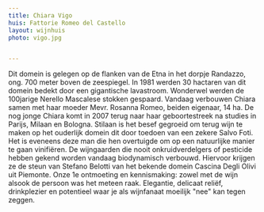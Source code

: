 ```yaml
---
title: Chiara Vigo
huis: Fattorie Romeo del Castello
layout: wijnhuis
photo: vigo.jpg


---
```

Dit domein is gelegen op de flanken van de Etna in het dorpje Randazzo, ong. 700 meter boven de zeespiegel. In 1981 werden 30 hactaren van dit domein bedekt door een gigantische lavastroom. Wonderwel werden de 100jarige Nerello Mascalese stokken gespaard. Vandaag verbouwen Chiara samen met haar moeder Mevr. Rosanna Romeo, beiden eigenaar, 14 ha.
De nog jonge Chiara komt in 2007 terug naar haar geboortestreek na studies in Parijs, Milaan en Bologna. Stilaan is het besef gegroeid om terug wijn te maken op het ouderlijk domein dit door toedoen van een zekere Salvo Foti. Het is eveneens deze man die hen overtuigde om op een natuurlijke manier te gaan vinifiëren. 
De wijngaarden die nooit onkruidverdelgers of pesticide hebben gekend worden vandaag biodynamisch verbouwd. Hiervoor krijgen ze de steun van Stefano Belotti van het bekende domein Cascina Degli Olivi uit Piemonte. Onze 1e ontmoeting en kennismaking: zowel met de wijn alsook de persoon was het meteen raak. Elegantie, delicaat reliëf, drinkplezier en potentieel waar je als wijnfanaat moeilijk "nee" kan tegen zeggen. 
  

